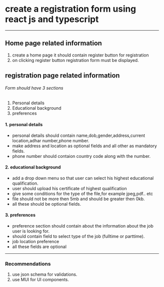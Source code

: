 # create a registration form using react js and typescript
***
## Home page related information
1. create a home page it should contain register button for registration
2. on clicking register button registration form must be displayed.


## registration page related information
###### Form should have 3 sections
1. Personal details
2. Educational background
3. preferences
#### 1. personal details 
- personal details should contain name,dob,gender,address,current location,adhar number,phone number.
- make address and location as optional fields and all other as mandatory fields.
- phone number should contaion country code along with the number.
#### 2. educational background
- add a drop down menu so that user can select his highest educational qualification.
- user should upload his certificate of highest qualification
- give some conditions for the type of the file,for example jpeg,pdf.. etc
- file should not be more then 5mb and should be greater then 0kb.
- all these should be optional fields.
#### 3. preferences
- preference section should contain about the information about the job user is looking for.
- should contain field to select type of the job (fulltime or parttime).
- job location preference
- all these fields are optional
***
### Recommendations
1. use json schema for validations.
2. use MUI for UI components.



